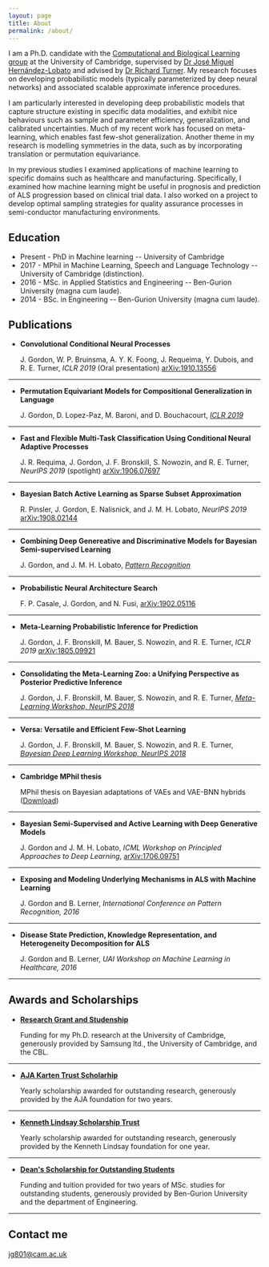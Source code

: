 ```yaml
---
layout: page
title: About
permalink: /about/
--- 
```

I am a Ph.D. candidate with the [Computational and Biological Learning group](http://mlg.eng.cam.ac.uk/) at the University 
of Cambridge, supervised by [Dr José Miguel Hernández-Lobato](https://jmhl.org/) and advised by 
[Dr Richard Turner](http://cbl.eng.cam.ac.uk/Public/Turner/WebHome). My research focuses on developing probabilistic 
models (typically parameterized by deep neural networks) and associated scalable approximate inference procedures.

I am particularly interested in developing deep probabilistic models that capture structure existing in specific data modalities,
and exhibit nice behaviours such as sample and parameter efficiency, generalization, and calibrated uncertainties. Much of 
my recent work has focused on meta-learning, which enables fast few-shot generalization. Another theme in my research 
is modelling symmetries in the data, such as by incorporating translation or permutation equivariance. 

In my previous studies I examined applications of machine learning to specific domains such as healthcare and manufacturing. 
Specifically, I examined how machine learning might be useful in prognosis and prediction of ALS progression based on 
clinical trial data. I also worked on a project to develop optimal sampling strategies for quality assurance processes in 
semi-conductor manufacturing environments.

## Education

* Present - PhD in Machine learning -- University of Cambridge 
* 2017 - MPhil in Machine Learning, Speech and Language Technology -- University of Cambridge (distinction).
* 2016 - MSc. in Applied Statistics and Engineering -- Ben-Gurion University (magna cum laude).
* 2014 - BSc. in Engineering -- Ben-Gurion University (magna cum laude).



## Publications

* **Convolutional Conditional Neural Processes**

    J. Gordon, W. P. Bruinsma, A. Y. K. Foong, J. Requeima, Y. Dubois, and R. E. Turner, _ICLR 2019_ (Oral presentation) [arXiv:1910.13556](https://arxiv.org/abs/1910.13556)
    
***

* **Permutation Equivariant Models for Compositional Generalization in Language**

    J. Gordon, D. Lopez-Paz, M. Baroni, and D. Bouchacourt, [_ICLR 2019_](https://openreview.net/forum?id=SylVNerFvr)
    
***

* **Fast and Flexible Multi-Task Classification Using Conditional Neural Adaptive Processes**

    J. R. Requima, J. Gordon, J. F. Bronskill, S. Nowozin, and R. E. Turner, _NeurIPS 2019_ (spotlight) [arXiv:1906.07697](https://arxiv.org/abs/1906.07697)
    
***

* **Bayesian Batch Active Learning as Sparse Subset Approximation**

    R. Pinsler, J. Gordon, E. Nalisnick, and J. M. H. Lobato, _NeurIPS 2019_ [arXiv:1908.02144](https://arxiv.org/abs/1908.02144)
    
***

* **Combining Deep Genereative and Discriminative Models for Bayesian Semi-supervised Learning**

    J. Gordon, and J. M. H. Lobato, [_Pattern Recognition_](https://www.sciencedirect.com/science/article/pii/S003132031930456X)
    
***


* **Probabilistic Neural Architecture Search**

    F. P. Casale, J. Gordon, and N. Fusi, [arXiv:1902.05116](https://arxiv.org/abs/1902.05116)
    
***

* **Meta-Learning Probabilistic Inference for Prediction**

    J. Gordon, J. F. Bronskill, M. Bauer, S. Nowozin, and R. E. Turner, _ICLR 2019_ [_arXiv_:1805.09921](https://arxiv.org/abs/1805.09921)

***

* **Consolidating the Meta-Learning Zoo: a Unifying Perspective as Posterior Predictive Inference**

    J. Gordon, J. F. Bronskill, M. Bauer, S. Nowozin, and R. E. Turner, [_Meta-Learning Workshop, NeurIPS 2018_](http://metalearning.ml/2018/papers/metalearn2018_paper26.pdf)

***

* **Versa: Versatile and Efficient Few-Shot Learning**

    J. Gordon, J. F. Bronskill, M. Bauer, S. Nowozin, and R. E. Turner, [_Bayesian Deep Learning Workshop, NeurIPS 2018_](http://bayesiandeeplearning.org/2018/papers/10.pdf)

***

* **Cambridge MPhil thesis**

	MPhil thesis on Bayesian adaptations of VAEs and VAE-BNN hybrids ([Download](https://github.com/Gordonjo/papers/blob/master/MPhilThesis/thesis.pdf/?raw=true))

***

* **Bayesian Semi-Supervised and Active Learning with Deep Generative Models**
   
   J. Gordon and J. M. H. Lobato, _ICML Workshop on Principled Approaches to Deep Learning_, [arXiv:1706.09751](https://arxiv.org/abs/1706.09751)


***

* **Exposing and Modeling Underlying Mechanisms in ALS with Machine Learning** 
   
   J. Gordon and B. Lerner, _International Conference on Pattern Recognition, 2016_


***


* **Disease State Prediction, Knowledge Representation, and Heterogeneity Decomposition for ALS** 
   
   J. Gordon and B. Lerner, _UAI Workshop on Machine Learning in Healthcare, 2016_


***
    
## Awards and Scholarships


* [**Research Grant and Studenship**](#) 
   
   Funding for my Ph.D. research at the University of Cambridge, generously provided by Samsung ltd., the University of Cambridge, and the CBL.

***

* [**AJA Karten Trust Scholarhip**](#) 

    Yearly scholarship awarded for outstanding research, generously provided by the AJA foundation for two years.

***

* [**Kenneth Lindsay Scholarship Trust**](#) 

   Yearly scholarship awarded for outstanding research, generously provided by the Kenneth Lindsay foundation for one year.

***

* [**Dean's Scholarship for Outstanding Students**](#) 

   Funding and tuition provided for two years of MSc. studies for outstanding students, generously provided by Ben-Gurion University and the department of Engineering.

***


## Contact me

[jg801@cam.ac.uk](mailto:jg801@cam.ac.uk)
